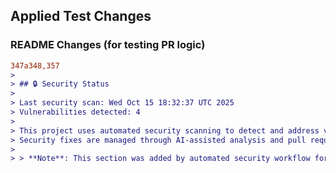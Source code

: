 ## Applied Test Changes

### README Changes (for testing PR logic)
```diff
347a348,357
> 
> ## 🔒 Security Status
> 
> Last security scan: Wed Oct 15 18:32:37 UTC 2025
> Vulnerabilities detected: 4
> 
> This project uses automated security scanning to detect and address vulnerabilities.
> Security fixes are managed through AI-assisted analysis and pull requests.
> 
> > **Note**: This section was added by automated security workflow for testing PR logic.
```
